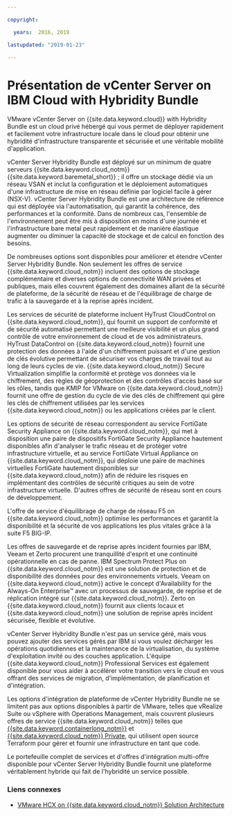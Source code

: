 ```yaml
---

copyright:

  years:  2016, 2019

lastupdated: "2019-01-23"

---
```

# Présentation de vCenter Server on IBM Cloud with Hybridity Bundle

VMware vCenter Server on {{site.data.keyword.cloud}} with Hybridity Bundle est un cloud privé hébergé qui vous permet de déployer rapidement et facilement votre infrastructure locale dans le cloud pour obtenir une hybridité d'infrastructure transparente et sécurisée et une véritable mobilité d'application.

vCenter Server Hybridity Bundle est déployé sur un minimum de quatre serveurs {{site.data.keyword.cloud_notm}} {{site.data.keyword.baremetal_short}} ; il offre un stockage dédié via un réseau VSAN et inclut la configuration et le déploiement automatiques d'une infrastructure de mise en réseau définie par logiciel facile à gérer (NSX-V). vCenter Server Hybridity Bundle est une architecture de référence qui est déployée via l'automatisation, qui garantit la cohérence, des performances et la conformité. Dans de nombreux cas, l'ensemble de l'environnement peut être mis à disposition en moins d'une journée et l'infrastructure bare metal peut rapidement et de manière élastique augmenter ou diminuer la capacité de stockage et de calcul en fonction des besoins.

De nombreuses options sont disponibles pour améliorer et étendre vCenter Server Hybridity Bundle. Non seulement les offres de service {{site.data.keyword.cloud_notm}} incluent des options de stockage complémentaire et diverses options de connectivité WAN privées et publiques, mais elles couvrent également des domaines allant de la sécurité de plateforme, de la sécurité de réseau et de l'équilibrage de charge de trafic à la sauvegarde et à la reprise après incident.

Les services de sécurité de plateforme incluent HyTrust CloudControl on {{site.data.keyword.cloud_notm}}, qui fournit un support de conformité et de sécurité automatisé permettant une meilleure visibilité et un plus grand contrôle de votre environnement de cloud et de vos administrateurs. HyTrust DataControl on {{site.data.keyword.cloud_notm}} fournit une protection des données à l'aide d'un chiffrement puissant et d'une gestion de clés évolutive permettant de sécuriser vos charges de travail tout au long de leurs cycles de vie. {{site.data.keyword.cloud_notm}} Secure Virtualization simplifie la conformité et protège vos données via le chiffrement, des règles de géoprotection et des contrôles d'accès basé sur les rôles, tandis que KMIP for VMware on {{site.data.keyword.cloud_notm}} fournit une offre de gestion du cycle de vie des clés de chiffrement qui gère les clés de chiffrement utilisées par les services {{site.data.keyword.cloud_notm}} ou les applications créées par le client.

Les options de sécurité de réseau correspondent au service FortiGate Security Appliance on {{site.data.keyword.cloud_notm}}, qui met à disposition une paire de dispositifs FortiGate Security Appliance hautement disponibles afin d'analyser le trafic réseau et de protéger votre infrastructure virtuelle, et au service FortiGate Virtual Appliance on {{site.data.keyword.cloud_notm}}, qui déploie une paire de machines virtuelles FortiGate hautement disponibles sur {{site.data.keyword.cloud_notm}} afin de réduire les risques en implémentant des contrôles de sécurité critiques au sein de votre infrastructure virtuelle. D'autres offres de sécurité de réseau sont en cours de développement.

L'offre de service d'équilibrage de charge de réseau F5 on {{site.data.keyword.cloud_notm}} optimise les performances et garantit la disponibilité et la sécurité de vos applications les plus vitales grâce à la suite F5 BIG-IP.

Les offres de sauvegarde et de reprise après incident fournies par IBM, Veeam et Zerto procurent une tranquillité d'esprit et une continuité opérationnelle en cas de panne. IBM Spectrum Protect Plus on {{site.data.keyword.cloud_notm}} est une solution de protection et de disponibilité des données pour des environnements virtuels. Veeam on {{site.data.keyword.cloud_notm}} active le concept d'Availability for the Always-On Enterprise™ avec un processus de sauvegarde, de reprise et de réplication intégré sur {{site.data.keyword.cloud_notm}}. Zerto on {{site.data.keyword.cloud_notm}} fournit aux clients locaux et {{site.data.keyword.cloud_notm}} une solution de reprise après incident sécurisée, flexible et évolutive.

vCenter Server Hybridity Bundle n'est pas un service géré, mais vous pouvez ajouter des services gérés par IBM si vous voulez décharger les opérations quotidiennes et la maintenance de la virtualisation, du système d'exploitation invité ou des couches application. L'équipe {{site.data.keyword.cloud_notm}} Professional Services est également disponible pour vous aider à accélérer votre transition vers le cloud en vous offrant des services de migration, d'implémentation, de planification et d'intégration.

Les options d'intégration de plateforme de vCenter Hybridity Bundle ne se limitent pas aux options disponibles à partir de VMware, telles que vRealize Suite ou vSphere with Operations Management, mais couvrent plusieurs offres de service {{site.data.keyword.cloud_notm}} telles que [{{site.data.keyword.containerlong_notm}}](/docs/services/vmwaresolutions/archiref/vcsiks/vcsiks-intro.html) et [{{site.data.keyword.cloud_notm}} Private](/docs/services/vmwaresolutions/archiref/vcsicp/vcsicp-intro.html), qui utilisent open source Terraform pour gérer et fournir une infrastructure en tant que code.

Le portefeuille complet de services et d'offres d'intégration multi-offre disponible pour vCenter Server Hybridity Bundle fournit une plateforme véritablement hybride qui fait de l'hybridité un service possible.

### Liens connexes

* [VMware HCX on {{site.data.keyword.cloud_notm}} Solution Architecture](https://www.ibm.com/cloud/garage/files/HCX_Architecture_Design.pdf)
